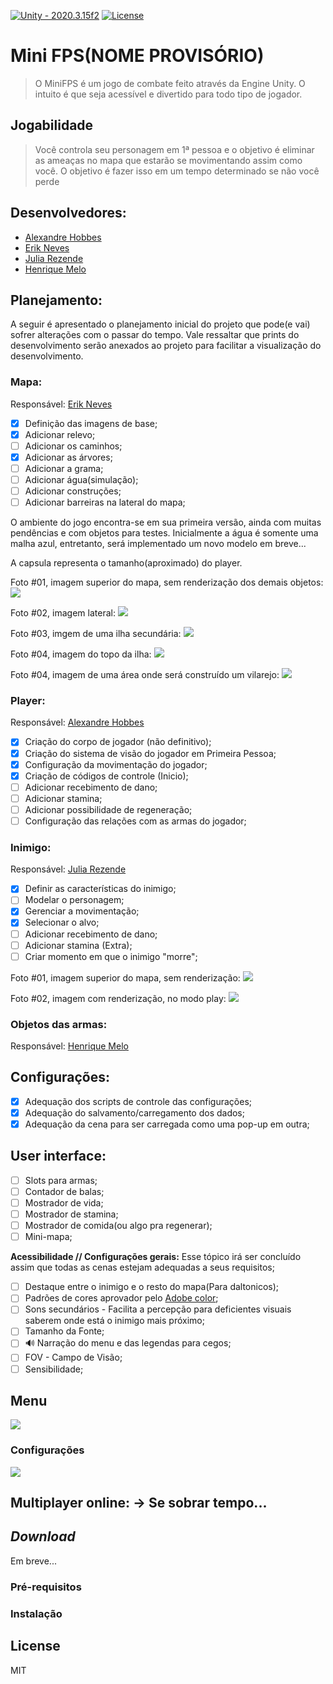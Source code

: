 [![Unity - 2020.3.15f2](https://img.shields.io/badge/Unity-2020.3.15f2-ffffff)]()  [![License](https://img.shields.io/badge/License-MIT-blue)](#license)

# Mini FPS(NOME PROVISÓRIO)

> O MiniFPS é um jogo de combate feito através da Engine Unity. O intuito é que seja acessível e divertido para todo tipo de jogador.

## Jogabilidade

> Você controla seu personagem em 1ª pessoa e o objetivo é eliminar as ameaças no mapa que estarão se movimentando assim como você. O objetivo é fazer isso em um tempo determinado se não você perde 

## Desenvolvedores:

* [Alexandre Hobbes](https://github.com/AlexandreHobbes)
* [Erik Neves](https://github.com/erikneves04)
* [Julia Rezende](https://github.com/juliarezende34)
* [Henrique Melo](https://github.com/hmelo2509)

## Planejamento:
A seguir é apresentado o planejamento inicial do projeto que pode(e vai) sofrer alterações com o passar do tempo.
Vale ressaltar que prints do desenvolvimento serão anexados ao projeto para facilitar a visualização do desenvolvimento.

### Mapa:
Responsável: [Erik Neves](https://github.com/erikneves04)

- [x] Definição das imagens de base;
- [x] Adicionar relevo;
- [ ] Adicionar os caminhos;
- [x] Adicionar as árvores;
- [ ] Adicionar a grama;
- [ ] Adicionar água(simulação);
- [ ] Adicionar construções;
- [ ] Adicionar barreiras na lateral do mapa;

O ambiente do jogo encontra-se em sua primeira versão, ainda com muitas pendências e com objetos para testes.
Inicialmente a água é somente uma malha azul, entretanto, será implementado um novo modelo em breve...

A capsula representa o tamanho(aproximado) do player.

Foto #01, imagem superior do mapa, sem renderização dos demais objetos:
<img src = "https://github.com/TP-Coltec-UFMG/2021-303-MiniFps/blob/main/Docs/Prints%20do%20jogo/Mapa/%2301.png?raw=true" >

Foto #02, imagem lateral:
<img src = "https://github.com/TP-Coltec-UFMG/2021-303-MiniFps/blob/main/Docs/Prints%20do%20jogo/Mapa/%2302.png?raw=true">

Foto #03, imgem de uma ilha secundária:
<img src = "https://github.com/TP-Coltec-UFMG/2021-303-MiniFps/blob/main/Docs/Prints%20do%20jogo/Mapa/%2303.png?raw=true">

Foto #04, imagem do topo da ilha:
<img src = "https://github.com/TP-Coltec-UFMG/2021-303-MiniFps/blob/main/Docs/Prints%20do%20jogo/Mapa/%2304.png?raw=true">

Foto #04, imagem de uma área onde será construído um vilarejo:
<img src = "https://github.com/TP-Coltec-UFMG/2021-303-MiniFps/blob/main/Docs/Prints%20do%20jogo/Mapa/%2305.png?raw=true">

### Player:
Responsável: [Alexandre Hobbes](https://github.com/AlexandreHobbes)

- [x] Criação do corpo de jogador (não definitivo);
- [x] Criação do sistema de visão do jogador em Primeira Pessoa;
- [x] Configuração da movimentação do jogador;
- [x] Criação de códigos de controle (Inicio);
- [ ] Adicionar recebimento de dano;
- [ ] Adicionar stamina;
- [ ] Adicionar possibilidade de regeneração;
- [ ] Configuração das relações com as armas do jogador;

### Inimigo:
Responsável: [Julia Rezende](https://github.com/juliarezende34)

- [x] Definir as características do inimigo;
- [ ] Modelar o personagem;
- [x] Gerenciar a movimentação;
- [x] Selecionar o alvo;
- [ ] Adicionar recebimento de dano;
- [ ] Adicionar stamina (Extra);
- [ ] Criar momento em que o inimigo "morre";

Foto #01, imagem superior do mapa, sem renderização:
<img src = "https://github.com/TP-Coltec-UFMG/2021-303-MiniFps/blob/main/Docs/Prints%20do%20jogo/cena%201%20-%20Inimigo.png?raw=true" >

Foto #02, imagem com renderização, no modo play:
<img src = "https://github.com/TP-Coltec-UFMG/2021-303-MiniFps/blob/main/Docs/Prints%20do%20jogo/cena%202%20-%20Inimigo.png?raw=true" >

### Objetos das armas:
Responsável: [Henrique Melo](https://github.com/hmelo2509)

## Configurações:
- [x] Adequação dos scripts de controle das configurações;
- [x] Adequação do salvamento/carregamento dos dados;
- [x] Adequação da cena para ser carregada como uma pop-up em outra;

## User interface:
- [ ] Slots para armas;
- [ ] Contador de balas;
- [ ] Mostrador de vida;
- [ ] Mostrador de stamina;
- [ ] Mostrador de comida(ou algo pra regenerar);
- [ ] Mini-mapa;

**Acessibilidade // Configurações gerais:**
Esse tópico irá ser concluído assim que todas as cenas estejam adequadas a seus requisitos;

- [ ] Destaque entre o inimigo e o resto do mapa(Para daltonicos);
- [ ] Padrões de cores aprovador pelo [Adobe color](https://color.adobe.com/pt/create/color-wheel);
- [ ] Sons secundários - Facilita a percepção para deficientes visuais saberem onde está o inimigo mais próximo;
- [ ] Tamanho da Fonte;
- [ ] 🔊 Narração do menu e das legendas para cegos;
- [ ]  FOV - Campo de Visão;
- [ ]  Sensibilidade;

## Menu 

<img src = "https://github.com/TP-Coltec-UFMG/2021-303-MiniFps/blob/main/Docs/Prints%20do%20jogo/Entrada(Esbo%C3%A7o).jpeg?raw=true">

### Configurações 

<img src = "https://github.com/TP-Coltec-UFMG/2021-303-MiniFps/blob/main/Docs/Prints%20do%20jogo/Configura%C3%A7%C3%B5es.png?raw=true">

## Multiplayer online: -> Se sobrar tempo...

## _Download_
Em breve...

### Pré-requisitos

### Instalação

## License

MIT
